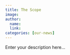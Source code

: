 ```yaml
---
title: The Scope
image:
author:
  name:
  link:
categories: [our-news]
---
```


Enter your description here...
